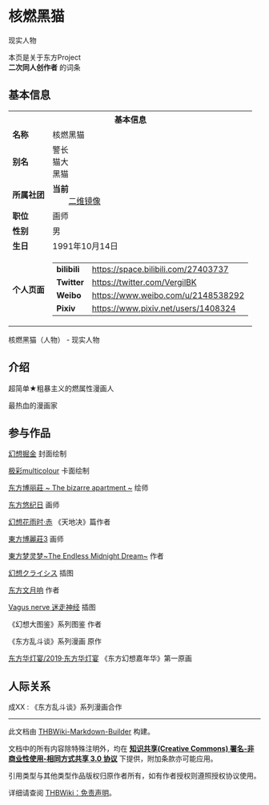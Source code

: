 # 核燃黑猫

<!-- source html: G:\repos\THBWiki-Markdown-Builder\THBWikiMarkdown\Temp\main\2\21\ns0%3A%E6%A0%B8%E7%87%83%E9%BB%91%E7%8C%AB.html -->

现实人物

本页是关于东方Project  
 **二次同人创作者** 的词条

## 基本信息

<table><tbody><tr><th colspan="3">基本信息</th></tr><tr><td class="label"><b>名称</b></td><td> 核燃黑猫 </td></tr><tr><td class="label"><b>别名</b></td><td>警长<br>猫大<br>黑猫</td></tr><tr><td class="label"><b>所属社团</b></td><td><b>当前</b><div style="margin-left:2em;"><a href="./弐維鏡像.md" title="弐維鏡像" unred="">二维镜像</a></div></td></tr><tr><td class="label"><b>职位</b></td><td>画师</td></tr><tr><td class="label"><b>性别</b></td><td>男</td></tr><tr><td class="label"><b>生日</b></td><td>1991年10月14日</td></tr><tr><td class="label"><b>个人页面</b></td><td><table border="0" cellspacing="0" cellpadding="0"><tbody><tr><td><b>bilibili</b></td><td><a rel="nofollow" class="external free" href="https://space.bilibili.com/27403737">https://space.bilibili.com/27403737</a></td></tr><tr><td><b>Twitter</b></td><td><a rel="nofollow" class="external free" href="https://twitter.com/VergilBK">https://twitter.com/VergilBK</a></td></tr><tr><td><b>Weibo</b></td><td><a rel="nofollow" class="external free" href="https://www.weibo.com/u/2148538292">https://www.weibo.com/u/2148538292</a></td></tr><tr><td><b>Pixiv</b></td><td><a rel="nofollow" class="external free" href="https://www.pixiv.net/users/1408324">https://www.pixiv.net/users/1408324</a></td></tr></tbody></table></td></tr></tbody></table>

核燃黑猫（人物） - 现实人物

## 介绍
  
超简单★粗暴主义的燃属性漫画人  

最热血的漫画家
  


## 参与作品
  
[幻想掘金](./幻想掘金.md) 封面绘制  

[极彩multicolour](./极彩multicolour.md) 卡面绘制  

[东方博丽莊 ~ The bizarre apartment ~](./东方博丽莊_~_The_bizarre_apartment_~.md) 绘师  

[东方悠纪日](./东方悠纪日.md) 画师  

[幻想花雨时·赤](./幻想花雨时·赤.md) 《天地决》篇作者  

[東方博麗莊3](./東方博麗莊3.md) 画师  

[東方梦灵梦~The Endless Midnight Dream~](./東方梦灵梦~The_Endless_Midnight_Dream~.md) 作者  

[幻想クライシス](./幻想クライシス.md) 插图  

[东方文月响](./东方文月响.md) 作者  

[Vagus nerve 迷走神经](./Vagus_nerve_迷走神经.md) 插图  

《幻想大图鉴》系列图鉴 作者  

《东方乱斗谈》系列漫画 原作  

  
  
  
[东方华灯宴/2019·东方华灯宴](./东方华灯宴-2019·东方华灯宴.md) 《东方幻想嘉年华》第一原画
  


## 人际关系
成XX
: 《东方乱斗谈》系列漫画合作





---

此文档由 [THBWiki-Markdown-Builder](https://github.com/Delsin-Yu/THBWiki-Markdown-Builder) 构建。

文档中的所有内容除特殊注明外，均在 [**知识共享(Creative Commons) 署名-非商业性使用-相同方式共享 3.0 协议**](https://creativecommons.org/licenses/by-sa/3.0/deed.zh-hans) 下提供，附加条款亦可能应用。

引用类型与其他类型作品版权归原作者所有，如有作者授权则遵照授权协议使用。

详细请查阅 [THBWiki：免责声明](https://thbwiki.cc/THBWiki:%E5%85%8D%E8%B4%A3%E5%A3%B0%E6%98%8E)。

